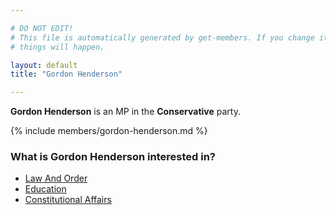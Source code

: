 ```yaml
---

# DO NOT EDIT!
# This file is automatically generated by get-members. If you change it, bad
# things will happen.

layout: default
title: "Gordon Henderson"

---
```


**Gordon Henderson** is an MP in the **Conservative** party.

{% include members/gordon-henderson.md %}

### What is Gordon Henderson interested in?


* [Law And Order](/interests/law-and-order.html)
* [Education](/interests/education.html)
* [Constitutional Affairs](/interests/constitutional-affairs.html)
